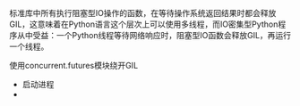 标准库中所有执行阻塞型IO操作的函数，在等待操作系统返回结果时都会释放GIL，这意味着在Python语言这个层次上可以使用多线程，而IO密集型Python程序从中受益：一个Python线程等待网络响应时，阻塞型IO函数会释放GIL，再运行一个线程。





使用concurrent.futures模块绕开GIL

- 启动进程
- ​